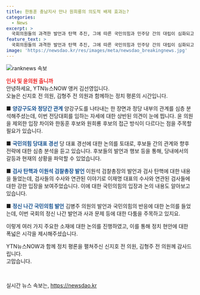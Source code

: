 ```yaml
---
title: 한동훈 충남지사 만나 원희룡의 의도적 배제 효과는?
categories:
  - News
excerpt: >
  국회의원들의 과격한 발언과 탄핵 추진, 그에 따른 국민의힘과 민주당 간의 대립이 심화되고 있습니다. 특히 김병주 의원의 발언으로 대정부질문이 중단되는 등의 사태가 벌어졌으며, 국민의힘은 사과를 요구하고 있습니다. 이로 인해 국회의원들 간의 갈등이 고조되고 있습니다. 계속된 갈등은 추가적인 협력과 커뮤니케이션의 필요성을 제기하고 있습니다.
feature_text: >
  국회의원들의 과격한 발언과 탄핵 추진, 그에 따른 국민의힘과 민주당 간의 대립이 심화되고 있습니다. 특히 김병주 의원의 발언으로 대정부질문이 중단되는 등의 사태가 벌어졌으며, 국민의힘은 사과를 요구하고 있습니다. 이로 인해 국회의원들 간의 갈등이 고조되고 있습니다. 계속된 갈등은 추가적인 협력과 커뮤니케이션의 필요성을 제기하고 있습니다.
image: 'https://newsdao.kr/res/images/meta/newsdao_breakingnews.jpg'
---
```


<p><img src="https://newsdao.kr/res/images/meta/newsdao_breakingnews.jpg" alt="ranknews 속보" /></p>

<p><b><span style="color: #ee2323;">인사 및 윤의원 출니까</span></b><br />
안녕하세요, YTN뉴스NOW 앵커 김선영입니다.<br />
오늘은 신지호 전 의원, 김형주 전 의원과 함께하는 정치 평론의 시간입니다.  </p>

<p>■ <b><span style="color: #1a5490;">양강구도와 정당간 관계</span></b>
양강구도를 나타내는 한 장면과 정당 내부의 관계를 심층 분석해주셨는데, 이번 전당대회를 임하는 자세에 대한 상반된 의견이 눈에 띕니다. 윤 의원을 제외한 입장 차이와 한동훈 후보와 원희룡 후보의 접근 방식이 다르다는 점을 주목할 필요가 있습니다.  </p>

<p>■ <b><span style="color: #1a5490;">국민의힘 당대표 경선</span></b>
당 대표 경선에 대한 논의를 토대로, 후보들 간의 관계와 향후 전략에 대한 심층 분석을 듣고 있습니다. 후보들의 발언과 행보 등을 통해, 당내에서의 갈등과 현재의 상황을 파악할 수 있었습니다.  </p>

<p>■ <b><span style="color: #1a5490;">검사 탄핵과 이원석 검찰총장 발언</span></b>
이원석 검찰총장의 발언과 검사 탄핵에 대한 내용을 들었는데, 검사들의 수사와 연관된 이야기로 이재명 대표의 수사와 연관된 검사들에 대한 강한 입장을 보여주었습니다. 이에 대한 국민의힘의 입장과 논의 내용도 알아보고 있습니다.  </p>

<p>■ <b><span style="color: #1a5490;">정신 나간 국민의힘 발언</span></b>
김병주 의원의 발언과 국민의힘의 반응에 대한 논의를 들었는데, 이번 국회의 정신 나간 발언과 사과 문제 등에 대한 다툼을 주목하고 있지요.  </p>

<p>이렇게 여러 가지 주요한 소재에 대한 논의를 진행하였고, 이를 통해 정치 현안에 대한 폭넓은 시각을 제시해주셨습니다.</p>

<p>YTN뉴스NOW과 함께 정치 평론을 펼쳐주신 신지호 전 의원, 김형주 전 의원께 감사드립니다.<br />
고맙습니다.  </p>

<p data-ke-size="size16">&nbsp;</p>
실시간 뉴스 속보는, <a href="https://newsdao.kr" rel="dofollow">https://newsdao.kr</a>



